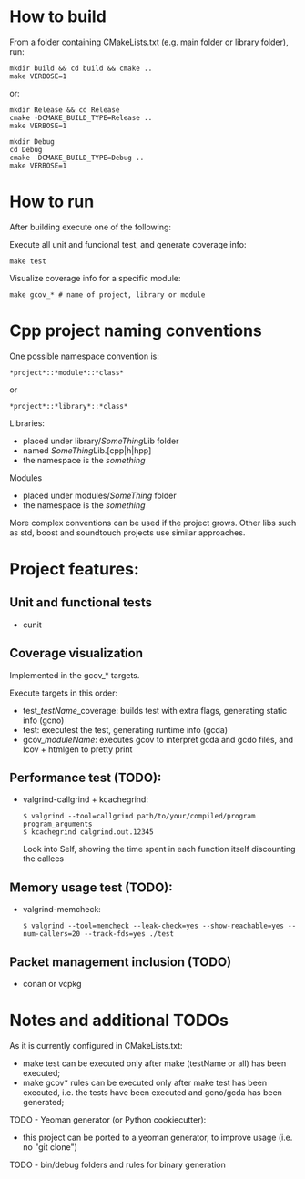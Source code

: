 # How to build

From a folder containing CMakeLists.txt (e.g. main folder or library folder), run:

    mkdir build && cd build && cmake ..
    make VERBOSE=1

or:

    mkdir Release && cd Release
    cmake -DCMAKE_BUILD_TYPE=Release ..
    make VERBOSE=1

    mkdir Debug
    cd Debug
    cmake -DCMAKE_BUILD_TYPE=Debug ..
    make VERBOSE=1

# How to run

After building execute one of the following:

Execute all unit and funcional test, and generate coverage info:

    make test

Visualize coverage info for a specific module:

    make gcov_* # name of project, library or module

# Cpp project naming conventions

One possible namespace convention is:

    *project*::*module*::*class*

or 

    *project*::*library*::*class*

Libraries:
- placed under library/*SomeThing*Lib folder
- named *SomeThing*Lib.[cpp|h|hpp]
- the namespace is the *something*

Modules
- placed under modules/*SomeThing* folder
- the namespace is the *something*

More complex conventions can be used if the project grows.
Other libs such as std, boost and soundtouch projects use similar approaches.

# Project features:

## Unit and functional tests

- cunit

## Coverage visualization

Implemented in the gcov_* targets.

Execute targets in this order:
- test_*testName*_coverage: builds test with extra flags, generating static info (gcno)
- test: executest the test, generating runtime info (gcda)
- gcov_*moduleName*: executes gcov to interpret gcda and gcdo files, and lcov + htmlgen to pretty print

## Performance test (TODO):

- valgrind-callgrind + kcachegrind:

      $ valgrind --tool=callgrind path/to/your/compiled/program program_arguments
      $ kcachegrind calgrind.out.12345
  
  Look into Self, showing the time spent in each function itself discounting the callees

## Memory usage test (TODO):

- valgrind-memcheck:

      $ valgrind --tool=memcheck --leak-check=yes --show-reachable=yes --num-callers=20 --track-fds=yes ./test

## Packet management inclusion (TODO)

- conan or vcpkg

# Notes and additional TODOs

As it is currently configured in CMakeLists.txt:
- make test can be executed only after make (testName or all) has been executed;
- make gcov* rules can be executed only after make test has been executed, i.e. the tests have been executed and gcno/gcda has been generated;

TODO - Yeoman generator (or Python cookiecutter):
- this project can be ported to a yeoman generator, to improve usage (i.e. no "git clone")

TODO - bin/debug folders and rules for binary generation